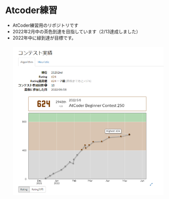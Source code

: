 # Atcoder練習
- AtCoder練習用のリポジトリです <br>
- 2022年2月中の茶色到達を目指しています（2/13達成しました） <br>
- 2022年中に緑到達が目標です。<br>
　　
![imag](https://github.com/daichiterazawa/Atcoder/blob/master/img/59.png)

